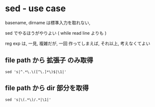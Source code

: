 
# sed  -  use case


basename, dirname は標準入力を取れない,

sed でやるほうがやりよい ( while read line よりも )

reg exp は, 一見, 複雑だが, 一回 作ってしまえば, それ以上, 考えなくてよい



## file path から 拡張子 のみ取得

```
sed 's|^.*\.\([^\.]*\)$|\1|'
```


## file path から dir 部分を取得

```
sed 's|\(.*\)/.*|\1|'
```



